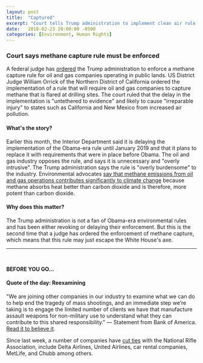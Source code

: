 ```yaml
---
layout: post
title:  "Captured"
excerpt: "Court tells Trump administration to implement clean air rule for energy companies in public lands."
date:   2018-02-23 20:00:00 -0500
categories: [Environment, Human Rights]
---
```


### Court says methane capture rule must be enforced

A federal judge has <a href="https://www.mprnews.org/story/2018/02/23/second-judge-says-trump-can-t-keep-stalling-clean-air" target="_blank">ordered</a> the Trump administration to enforce a methane capture rule for oil and gas companies operating in public lands. US District Judge William Orrick of the Northern District of California ordered the implementation of a rule that will require oil and gas companies to capture methane that is flared at drilling sites. The court ruled that the delay in the implementation is "untethered to evidence" and likely to cause "irreparable injury" to states such as California and New Mexico from increased air pollution.

#### What's the story?

Earlier this month, the Interior Department said it is delaying the implementation of the Obama-era rule until January 2019 and that it plans to replace it with requirements that were in place before Obama. The oil and gas industry opposes the rule, and says it is unnecessary and "overly intrusive". The Trump administration says the rule is "overly burdensome" to the industry. Environmental advocates <a href="https://www.edf.org/methane-other-important-greenhouse-gas" target="_blank">say that methane emissions from oil and gas operations contributes significantly to climate change</a> because methane absorbs heat better than carbon dioxide and is therefore, more potent than carbon dioxide.

#### Why does this matter?

The Trump administration is not a fan of Obama-era environmental rules and has been either revoking or delaying their enforcement. But this is the second time that a judge has ordered the enforcement of methane capture, which means that this rule may just escape the White House's axe.

* * *
<br />

**BEFORE YOU GO...**

#### **Quote of the day: Reexamining**

"We are joining other companies in our industry to examine what we can do to help end the tragedy of mass shootings, and an immediate step we’re taking is to engage the limited number of clients we have that manufacture assault weapons for non-military use to understand what they can contribute to this shared responsibility." — Statement from Bank of America. <a href="https://www.axios.com/corporate-america-flexes-against-guns-1519482689-612f054b-6ea4-487b-b7fe-7bd36db6b446.html?source=sidebar" target="_blank">Read it to believe it</a>.

Since last week, a number of companies have <a href="https://www.nytimes.com/2018/02/24/business/nra-companies-boycott.html" target="_blank">cut ties</a> with the National Rifle Association, include Delta Airlines, United Airlines, car rental companies, MetLife, and Chubb among others.   

